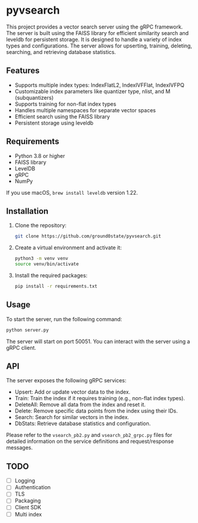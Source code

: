 # pyvsearch

This project provides a vector search server using the gRPC framework. The server is built using the FAISS library for efficient similarity search and leveldb for persistent storage. It is designed to handle a variety of index types and configurations. The server allows for upserting, training, deleting, searching, and retrieving database statistics.

## Features

- Supports multiple index types: IndexFlatL2, IndexIVFFlat, IndexIVFPQ
- Customizable index parameters like quantizer type, nlist, and M (subquantizers)
- Supports training for non-flat index types
- Handles multiple namespaces for separate vector spaces
- Efficient search using the FAISS library
- Persistent storage using leveldb

## Requirements

- Python 3.8 or higher
- FAISS library
- LevelDB
- gRPC
- NumPy

If you use macOS, `brew install leveldb` version 1.22.

## Installation

1. Clone the repository:

    ```bash
    git clone https://github.com/ground0state/pyvsearch.git
    ```

2. Create a virtual environment and activate it:

    ```bash
    python3 -m venv venv
    source venv/bin/activate
    ```

3. Install the required packages:

    ```bash
    pip install -r requirements.txt
    ```

## Usage

To start the server, run the following command:

```bash
python server.py
```

The server will start on port 50051. You can interact with the server using a gRPC client.

## API

The server exposes the following gRPC services:

- Upsert: Add or update vector data to the index.
- Train: Train the index if it requires training (e.g., non-flat index types).
- DeleteAll: Remove all data from the index and reset it.
- Delete: Remove specific data points from the index using their IDs.
- Search: Search for similar vectors in the index.
- DbStats: Retrieve database statistics and configuration.

Please refer to the `vsearch_pb2.py` and `vsearch_pb2_grpc.py` files for detailed information on the service definitions and request/response messages.

## TODO

- [ ] Logging
- [ ] Authentication
- [ ] TLS
- [ ] Packaging
- [ ] Client SDK
- [ ] Multi index
